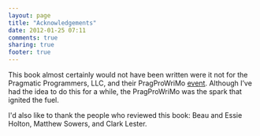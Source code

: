 ```yaml
---
layout: page
title: "Acknowledgements"
date: 2012-01-25 07:11
comments: true
sharing: true
footer: true
---
```


This book almost certainly would not have been written were it not for the
Pragmatic Programmers, LLC, and their PragProWriMo
[event](http://pragprog.com/magazines/2011-10/up-front). Although I’ve had
the idea to do this for a while, the PragProWriMo was the spark that ignited
the fuel.

I'd also like to thank the people who reviewed this book: Beau and Essie
Holton, Matthew Sowers, and Clark Lester.
